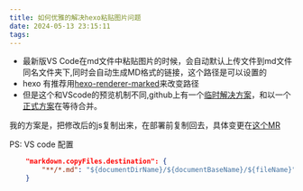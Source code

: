 ```yaml
---
title: 如何优雅的解决hexo粘贴图片问题
date: 2024-05-13 23:15:11
tags:
---
```

* 最新版VS Code在md文件中粘贴图片的时候，会自动默认上传文件到md文件同名文件夹下,同时会自动生成MD格式的链接，这个路径是可以设置的
* hexo 有推荐用[hexo-renderer-marked](https://hexo.io/docs/asset-folders#Embedding-an-image-using-markdown)来改变路径
* 但是这个和VScode的预览机制不同,github上有一个[临时解决方案](https://github.com/hexojs/hexo-renderer-marked/issues/216)，和以一个[正式方案](https://github.com/hexojs/hexo-renderer-marked/pull/271)在等待合并。

我的方案是，把修改后的js复制出来，在部署前复制回去，具体变更在[这个MR](https://github.com/lich-wang/nextblog/commit/2ec99faa7282f3b31ce80b8f99996a84c2fb814d)

PS: VS code 配置

```json
    "markdown.copyFiles.destination": {
        "**/*.md": "${documentDirName}/${documentBaseName}/${fileName}"
    }
```
